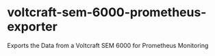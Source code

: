 # voltcraft-sem-6000-prometheus-exporter
Exports the Data from a Voltcraft SEM 6000 for Prometheus Monitoring

